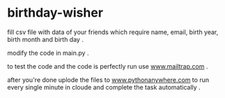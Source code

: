 # birthday-wisher

fill csv file with data of your friends which require name, email, birth year, birth month and birth day .

modify the code in main.py .

to test the code and the code is perfectly run use www.mailtrap.com .

after you're done uplode the files to www.pythonanywhere.com to run every single minute in cloude and complete the task
automatically .

